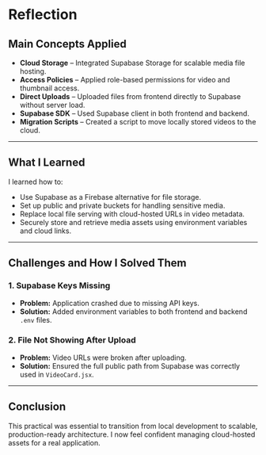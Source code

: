 # Reflection

## Main Concepts Applied

- **Cloud Storage** – Integrated Supabase Storage for scalable media file hosting.
- **Access Policies** – Applied role-based permissions for video and thumbnail access.
- **Direct Uploads** – Uploaded files from frontend directly to Supabase without server load.
- **Supabase SDK** – Used Supabase client in both frontend and backend.
- **Migration Scripts** – Created a script to move locally stored videos to the cloud.

---

## What I Learned

I learned how to:

- Use Supabase as a Firebase alternative for file storage.
- Set up public and private buckets for handling sensitive media.
- Replace local file serving with cloud-hosted URLs in video metadata.
- Securely store and retrieve media assets using environment variables and cloud links.

---

## Challenges and How I Solved Them

### 1. Supabase Keys Missing
- **Problem:** Application crashed due to missing API keys.
- **Solution:** Added environment variables to both frontend and backend `.env` files.

### 2. File Not Showing After Upload
- **Problem:** Video URLs were broken after uploading.
- **Solution:** Ensured the full public path from Supabase was correctly used in `VideoCard.jsx`.

---

## Conclusion

This practical was essential to transition from local development to scalable, production-ready architecture. I now feel confident managing cloud-hosted assets for a real application.
